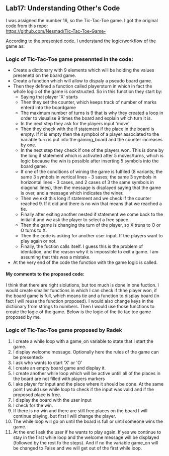 ## Lab17: Understanding Other's Code
  
  
I was assigned the number 16, so the Tic-Tac-Toe game. I got the original code from this repo:  
https://github.com/Nesmad/Tic-Tac-Toe-Game-  

According to the presented code. I understand the logic/workflow of the game as: 

  ### Logic of Tic-Tac-Toe game presennted in the code:
  - Create a dictionary with 9 elements which will be holding the values presenetd on the board game. 
  - Create a function which will allow to dispaly a pseudo board game. 
  - Then they defined a function called playersturn in which in fact the whole logic of the game is constructed. So in this function they start by:
      - Saying that player 'X' starts 
      - Then they set the counter, which keeps track of number of marks enterd into the boardgame 
      - The maximum number of turns is 9 that is why they created a loop in order to visualise 9 times the board and explain which turn it is. 
      - In the next step they ask for the players input 'move'
      - Then they check with the if statement if the place in the board is empty. If it is empty then the sympbol of a player associated to the variable turn is put into the gaming_board and the counter increases by one.
      - In the next step they check if one of the players won. This is done by the long if statement which is activated after 5 moves/turns, which is logic because the win is possible after inserting 5 symbols into the board game.
      - If one of the conditions of wining the game is fulfiled (8 variants; the same 3 symbols in vertical lines - 3 sases; the same 3 symbols in horizontal lines - 3 cases, and 2 cases of 3 the same symbols in diagonal lines), then the message is displayed saying that the game is over, and a message which indicates the winer.
      - Then we exit this long if statement and we check if the counter reached 9. If it did and there is no win that means that we reached a tie. 
      - Finally after exiting another nested if statement we come back to the initial if and we ask the player to select a free space. 
      - Then the game is changing the turn of the player, so X truns to O or O turns to X.
      - Then the code is asking for another user input. If the players want to play again or not. 
      - Finally, the fuction calls itself. I guess this is the problem of identation, and the reason why it is impossible to exit a game. I am assuming that this was a mistake.
  - At the very end of the code the function with the game logic is called. 

#### My comments to the proposed code: 
I think that there are right siolutions, but too much is done in one fuction. I would create smaller functions in which I can check if thhe player won, if the board game is full, which means tie and a function to display board (in fact I will reuse the function proposed).
I would also change keys in the dictionary from strings to numbers. 
Then I would use those functions to create the logic of the game.  Below is the logic of the tic tac toe game proposed by me. 
  
  
### Logic of Tic-Tac-Toe game proposed by Radek
1. I create a while loop with a game_on variable to state that I start the game.
2. I display welcome message. Optionally here the rules of the game can be presented>
3. I ask who wants to start 'X' or 'O'
4. I create an empty board game and display it. 
5. I create another while loop which will be active untill all of the places in the board are not filled with players markers
6. I aks player for input and the place where it should be done. At the same pont I would use while loop to check if the input was valid and if the proposed place is free.
7. I display the board with the user input 
8. I check for the win.
9. If there is no win and there are still free places on the board I will continue playing, but first I will change the player.
10. The while loop will go on until the board is full or until someone wins the game.
11. At the end I ask the user if he wants to play again. If yes we continue to stay in the first while loop and the welcome message will be displayed (followed by the rest fo the steps). And if no the variable game_on will be changed to False and we will get out of the first while loop. 
 
